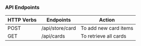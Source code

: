 ### API Endpoints
| HTTP Verbs | Endpoints | Action |
| --- | --- | --- |
| POST | /api/store/card | To add new card items |
| GET | /api/cards | To retrieve all cards |
